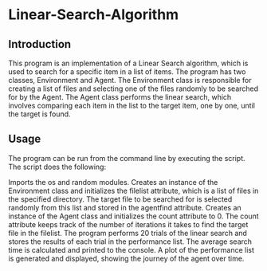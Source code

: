 # Linear-Search-Algorithm

## Introduction
This program is an implementation of a Linear Search algorithm, which is used to search for a specific item in a list of items. The program has two classes, Environment and Agent. The Environment class is responsible for creating a list of files and selecting one of the files randomly to be searched for by the Agent. The Agent class performs the linear search, which involves comparing each item in the list to the target item, one by one, until the target is found.

## Usage
The program can be run from the command line by executing the script. The script does the following:

Imports the os and random modules.
Creates an instance of the Environment class and initializes the filelist attribute, which is a list of files in the specified directory. The target file to be searched for is selected randomly from this list and stored in the agentfind attribute.
Creates an instance of the Agent class and initializes the count attribute to 0. The count attribute keeps track of the number of iterations it takes to find the target file in the filelist.
The program performs 20 trials of the linear search and stores the results of each trial in the performance list.
The average search time is calculated and printed to the console.
A plot of the performance list is generated and displayed, showing the journey of the agent over time.
